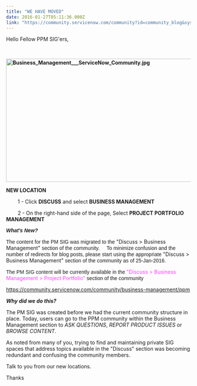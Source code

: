 ```yaml
---
title: "WE HAVE MOVED"
date: 2016-01-27T05:11:36.000Z
link: "https://community.servicenow.com/community?id=community_blog&sys_id=9e0deaa5dbd0dbc01dcaf3231f96197c"
---
```

<p>Hello Fellow PPM SIG'ers,</p><p><strong>                                                                                                                     </strong></p><p></p><p></p><p><strong><a _jive_internal="true" href="/servlet/JiveServlet/downloadImage/2-877400-71177/Business_Management___ServiceNow_Community.jpg"><img   alt="Business_Management___ServiceNow_Community.jpg" class="image-1 jive-image" height="335" src="a6b0cc8adb94db048c8ef4621f961913.iix" style="width: 868px; height: 334.898px;" width="868"/></a></strong></p><p></p><p><strong>NEW LOCATION</strong></p><p>         1 - Click <strong>DISCUSS</strong> and select <strong>BUSINESS MANAGEMENT</strong></p><p>         2 - On the right-hand side of the page, Select <strong>PROJECT PORTFOLIO MANAGEMENT</strong></p><p></p><p><span style="font-family: Calibri,sans-serif;"><em><strong>What's New?</strong></em></span></p><p></p><p><span style="font-family: Calibri,sans-serif;">The content for the PM SIG was migrated to the </span>"Discuss &gt; Business Management" <span style="font-family: Calibri,sans-serif;">section of the community.     To minimize confusion and the number of redirects for blog posts, please start using the </span><span style="font-family: Calibri,sans-serif;">appropriate </span>"Discuss &gt; Business Management" <span style="font-family: Calibri,sans-serif;">section of the community as of 25-Jan-2016. </span></p><p><span style="font-family: Calibri,sans-serif;">The PM SIG content will be currently available in </span><span style="font-family: Calibri,sans-serif;">the </span><span style="color: #ff40ff;">"Discuss &gt; Business Management &gt; Project Portfolio"</span> <span style="font-family: Calibri,sans-serif;">section of the community</span><span style="font-family: Calibri,sans-serif;"> </span></p><p><a title="" _jive_internal="true" class="jivecontainerTT-hover-container jive-link-community-small" data-containerid="2113" data-containertype="14" data-objectid="2092" data-objecttype="14" href="/community/business-management/ppm">https://community.servicenow.com/community/business-management/ppm</a></p><p></p><p><strong><em>Why did we do this? </em></strong></p><p></p><p>The PM SIG was created before we had the current community structure in place. Today, users can go to the PPM community within the Business Management section to <em>ASK QUESTIONS</em>, <em>REPORT PRODUCT ISSUES</em> or   <em>BROWSE CONTENT</em>.</p><p>As noted from many of you, trying to find and maintaining private SIG spaces that address topics available in the "Discuss" section was becoming redundant and confusing the community members.</p><p></p><p>Talk to you from our new locations.</p><p></p><p>Thanks</p>